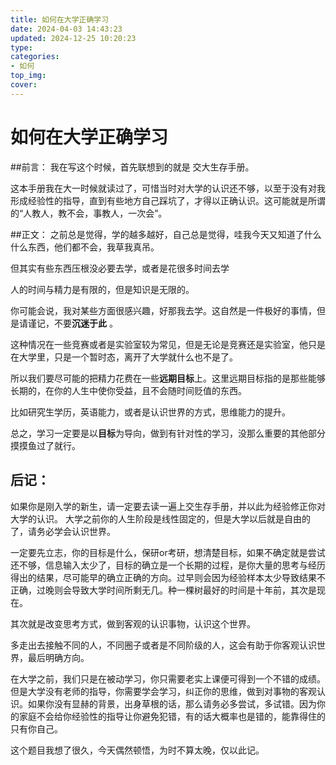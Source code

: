 ```yaml
---
title: 如何在大学正确学习
date: 2024-04-03 14:43:23
updated: 2024-12-25 10:20:23
type:
categories:
- 如何
top_img:
cover: 
---
```


# 如何在大学正确学习

##前言：
我在写这个时候，首先联想到的就是 交大生存手册。

这本手册我在大一时候就读过了，可惜当时对大学的认识还不够，以至于没有对我形成经验性的指导，直到有些地方自己踩坑了，才得以正确认识。这可能就是所谓的“人教人，教不会，事教人，一次会”。


##正文：
之前总是觉得，学的越多越好，自己总是觉得，哇我今天又知道了什么什么东西，他们都不会，我草我真吊。

但其实有些东西压根没必要去学，或者是花很多时间去学

人的时间与精力是有限的，但是知识是无限的。

你可能会说，我对某些方面很感兴趣，好那我去学。这自然是一件极好的事情，但是请谨记，不要**沉迷于此** 。

这种情况在一些竞赛或者是实验室较为常见，但是无论是竞赛还是实验室，他只是在大学里，只是一个暂时态，离开了大学就什么也不是了。

所以我们要尽可能的把精力花费在一些**远期目标**上。这里远期目标指的是那些能够长期的，在你的人生中使你受益，且不会随时间贬值的东西。

比如研究生学历，英语能力，或者是认识世界的方式，思维能力的提升。

总之，学习一定要是以**目标**为导向，做到有针对性的学习，没那么重要的其他部分摸摸鱼过了就行。

## 后记：

如果你是刚入学的新生，请一定要去读一遍上交生存手册，并以此为经验修正你对大学的认识。
大学之前你的人生阶段是线性固定的，但是大学以后就是自由的了，请务必学会认识世界。

一定要先立志，你的目标是什么，保研or考研，想清楚目标，如果不确定就是尝试还不够，信息输入太少了，目标的确立是一个长期的过程，是你大量的思考与经历得出的结果，尽可能早的确立正确的方向。过早则会因为经验样本太少导致结果不正确，过晚则会导致大学时间所剩无几。种一棵树最好的时间是十年前，其次是现在。

其次就是改变思考方式，做到客观的认识事物，认识这个世界。

多走出去接触不同的人，不同圈子或者是不同阶级的人，这会有助于你客观认识世界，最后明确方向。

在大学之前，我们只是在被动学习，你只需要老实上课便可得到一个不错的成绩。但是大学没有老师的指导，你需要学会学习，纠正你的思维，做到对事物的客观认识。如果你没有显赫的背景，出身草根的话，那么请务必多尝试，多试错。因为你的家庭不会给你经验性的指导让你避免犯错，有的话大概率也是错的，能靠得住的只有你自己。  


这个题目我想了很久，今天偶然顿悟，为时不算太晚，仅以此记。
